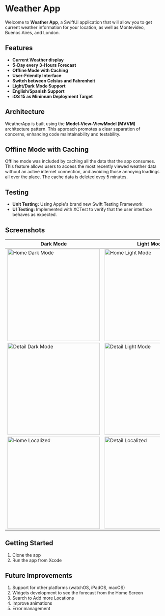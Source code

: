 # Weather App

Welcome to **Weather App**, a SwiftUI application that will allow you to get current weather information for your location, as well as Montevideo, Buenos Aires, and London.

## Features

- **Current Weather display**
- **5-Day every 3-Hours Forecast**
- **Offline Mode with Caching**
- **User-Friendly Interface**
- **Switch between Celsius and Fahrenheit**
- **Light/Dark Mode Support**
- **English/Spanish Support**
- **iOS 15 as Minimum Deployment Target**

## Architecture

WeatherApp is built using the **Model-View-ViewModel (MVVM)** architecture pattern. This approach promotes a clear separation of concerns, enhancing code maintainability and testability.

## Offline Mode with Caching

Offline mode was included by caching all the data that the app consumes. This feature allows users to access the most recently viewed weather data without an active internet connection, and avoiding those annoying loadings all over the place. The cache data is deleted evey 5 minutes.

## Testing

- **Unit Testing:** Using Apple's brand new Swift Testing Framework
- **UI Testing:** Implemented with XCTest to verify that the user interface behaves as expected.

## Screenshots
| Dark Mode | Light Mode |
| --------------- | --------------- |
| <img src="https://github.com/user-attachments/assets/ab560a2b-370c-4f3c-a65c-c53a084295a7" alt="Home Dark Mode" width="300"> | <img src="https://github.com/user-attachments/assets/74783dc5-a620-4963-bcd6-292d3e1c22d3" alt="Home Light Mode" width="300"> |
| <img src="https://github.com/user-attachments/assets/34694c16-a3b6-4087-978a-8e7cf2ea90bb" alt="Detail Dark Mode" width="300"> | <img src="https://github.com/user-attachments/assets/9aa5866f-0d13-4e09-aa82-219065edcc5b" alt="Detail Light Mode" width="300"> |
| <img src="https://github.com/user-attachments/assets/e021e17d-5b90-4040-9a38-93c1fcd0bc15" alt="Home Localized" width="300"> | <img src="https://github.com/user-attachments/assets/c6b3dd87-e60e-4cb4-bc0b-78c88ff81a35" alt="Detail Localized" width="300"> |


## Getting Started

1. Clone the app
2. Run the app from Xcode

## Future Improvements
1. Support for other platforms (watchOS, iPadOS, macOS)
2. Widgets development to see the forecast from the Home Screen
3. Search to Add more Locations
4. Improve animations
5. Error management
